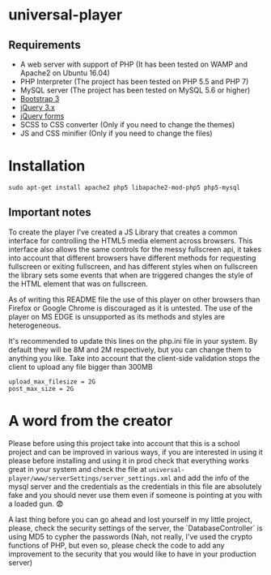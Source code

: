 # universal-player

## Requirements

+ A web server with support of PHP (It has been tested on WAMP and Apache2 on Ubuntu 16.04)
+ PHP Interpreter (The project has been tested on PHP 5.5 and PHP 7)
+ MySQL server (The project has been tested on MySQL 5.6 or higher)
+ [Bootstrap 3](http://getbootstrap.com/getting-started/#download)
+ [jQuery 3.x](http://jquery.com/download/)
+ [jQuery forms](http://malsup.github.io/jquery.form.js)
+ SCSS to CSS converter (Only if you need to change the themes)
+ JS and CSS minifier (Only if you need to change the files)

# Installation
```
sudo apt-get install apache2 php5 libapache2-mod-php5 php5-mysql
```
## Important notes
To create the player I've created a JS Library that creates a common interface for controlling the HTML5 media element across browsers. This interface also allows the same controls for the messy fullscreen api, it takes into account that different browsers have different methods for requesting fullscreen or exiting fullscreen, and has different styles when on fullscreen the library sets some events that when are triggered changes the style of the HTML element that was on fullscreen.

As of writing this README file the use of this player on other browsers than Firefox or Google Chrome is discouraged as it is untested. The use of the player on MS EDGE is unsupported as its methods and styles are heterogeneous.

It's recommended to update this lines on the php.ini file in your system. By default they will be 8M and 2M respectively, but you can change them to anything you like. Take into account that the client-side validation stops the client to upload any file bigger than 300MB
```
upload_max_filesize = 2G
post_max_size = 2G
```

# A word from the creator
Please before using this project take into account that this is a school project and can be improved in various ways, if you are interested in using it please before installing and using it in prod check that everything works great in your system and check the file at `universal-player/www/serverSettings/server_settings.xml` and add the info of the mysql server and the credentials as the credentials in this file are absolutely fake and you should never use them even if someone is pointing at you with a loaded gun. :fearful:

A last thing before you can go ahead and lost yourself in my little project, please, check the security settings of the server, the ´DatabaseController´ is using MD5 to cypher the passwords (Nah, not really, I've used the crypto functions of PHP, but even so, please check the code to add any improvement to the security that you would like to have in your production server)
